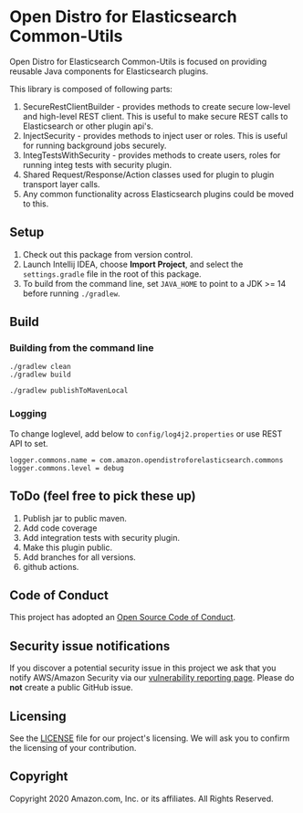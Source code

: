 # Open Distro for Elasticsearch Common-Utils 

Open Distro for Elasticsearch Common-Utils is focused on providing reusable Java components for Elasticsearch plugins.

This library is composed of following parts:
1. SecureRestClientBuilder - provides methods to create secure low-level and high-level REST client. This is 
   useful to make secure REST calls to Elasticsearch or other plugin api's. 
2. InjectSecurity - provides methods to inject user or roles. This is useful for running background jobs securely.
3. IntegTestsWithSecurity - provides methods to create users, roles for running integ tests with security plugin.
4. Shared Request/Response/Action classes used for plugin to plugin transport layer calls.
5. Any common functionality across Elasticsearch plugins could be moved to this.


## Setup

1. Check out this package from version control.
1. Launch Intellij IDEA, choose **Import Project**, and select the `settings.gradle` file in the root of this package. 
1. To build from the command line, set `JAVA_HOME` to point to a JDK >= 14 before running `./gradlew`.


## Build

### Building from the command line
```
./gradlew clean
./gradlew build 

./gradlew publishToMavenLocal
```

### Logging

To change loglevel, add below to `config/log4j2.properties` or use REST API to set.
```
logger.commons.name = com.amazon.opendistroforelasticsearch.commons
logger.commons.level = debug
```


## ToDo (feel free to pick these up)
1. Publish jar to public maven.
2. Add code coverage
3. Add integration tests with security plugin.
4. Make this plugin public.
5. Add branches for all versions.
6. github actions.



## Code of Conduct

This project has adopted an [Open Source Code of Conduct](https://opendistro.github.io/for-elasticsearch/codeofconduct.html).


## Security issue notifications

If you discover a potential security issue in this project we ask that you notify AWS/Amazon Security via our [vulnerability reporting page](http://aws.amazon.com/security/vulnerability-reporting/). Please do **not** create a public GitHub issue.


## Licensing

See the [LICENSE](./LICENSE.txt) file for our project's licensing. We will ask you to confirm the licensing of your contribution.


## Copyright

Copyright 2020 Amazon.com, Inc. or its affiliates. All Rights Reserved.
